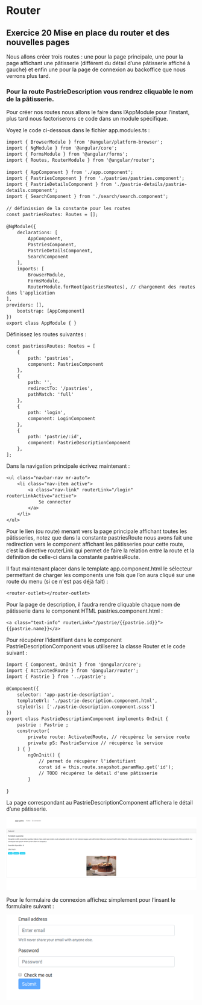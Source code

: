 # Router

## Exercice 20 Mise en place du router et des nouvelles pages

Nous allons créer trois routes : une pour la page principale, une pour la page
affichant une pâtisserie (différent du détail d’une pâtisserie affiché à gauche) et enfin
une pour la page de connexion au backoffice que nous verrons plus tard.

### Pour la route PastrieDescription vous rendrez cliquable le nom de la pâtisserie.

Pour créer nos routes nous allons le faire dans l’AppModule pour l’instant, plus
tard nous factoriserons ce code dans un module spécifique.

Voyez le code ci-dessous dans le fichier app.modules.ts :

```angularjs
import { BrowserModule } from '@angular/platform-browser';
import { NgModule } from '@angular/core';
import { FormsModule } from '@angular/forms';
import { Routes, RouterModule } from '@angular/router';

import { AppComponent } from './app.component';
import { PastriesComponent } from './pastries/pastries.component';
import { PastrieDetailsComponent } from './pastrie-details/pastrie-details.component';
import { SearchComponent } from './search/search.component';

// définission de la constante pour les routes
const pastriesRoutes: Routes = [];

@NgModule({
    declarations: [
        AppComponent,
        PastriesComponent,
        PastrieDetailsComponent,
        SearchComponent
    ],
    imports: [
        BrowserModule,
        FormsModule,
        RouterModule.forRoot(pastriesRoutes), // chargement des routes dans l'application
],
providers: [],
    bootstrap: [AppComponent]
})
export class AppModule { }
```

Définissez les routes suivantes :

```angularjs
const pastriessRoutes: Routes = [
    {
        path: 'pastries',
        component: PastriesComponent
    },
    {
        path: '',
        redirectTo: '/pastries',
        pathMatch: 'full'
    },
    {
        path: 'login',
        component: LoginComponent
    },
    {
        path: 'pastrie/:id',
        component: PastrieDescriptionComponent
    },
];
```

Dans la navigation principale écrivez maintenant :

```angular2html
<ul class="navbar-nav mr-auto">
    <li class="nav-item active">
        <a class="nav-link" routerLink="/login" routerLinkActive="active">
            Se connecter
        </a>
    </li>
</ul>
```

Pour le lien (ou route) menant vers la page principale affichant toutes les pâtisseries,
notez que dans la constante pastriesRoute nous avons fait une redirection vers le
component affichant les pâtisseries pour cette route, c’est la directive routerLink
qui permet de faire la relation entre la route et la définition de celle-ci dans la
constante pastriesRoute.

Il faut maintenant placer dans le template app.component.html le sélecteur
permettant de charger les components une fois que l’on aura cliqué sur une route
du menu (si ce n'est pas déjà fait) :

```angular2html
<router-outlet></router-outlet>
```

Pour la page de description, il faudra rendre cliquable chaque nom de pâtisserie dans le
component HTML pastries.component.html :

```angular2html
<a class="text-info" routerLink="/pastrie/{{pastrie.id}}">{{pastrie.name}}</a>
```

Pour récupérer l’identifiant dans le component PastrieDescriptionComponent
vous utiliserez la classe Router et le code suivant :

```angularjs
import { Component, OnInit } from '@angular/core';
import { ActivatedRoute } from '@angular/router';
import { Pastrie } from '../pastrie';

@Component({
    selector: 'app-pastrie-description',
    templateUrl: './pastrie-description.component.html',
    styleUrls: ['./pastrie-description.component.scss']
})
export class PastrieDescriptionComponent implements OnInit {
    pastrie : Pastrie ;
    constructor(
        private route: ActivatedRoute, // récupérez le service route
        private pS: PastrieService // récupérez le service
    ) { }
        ngOnInit() {
            // permet de récupérer l'identifiant
            const id = this.route.snapshot.paramMap.get('id');
            // TODO récupérez le détail d'une pâtisserie
        }

}
```

La page correspondant au PastrieDescriptionComponent affichera le détail d’une pâtisserie.

![](img/pastrie_detail.png)

Pour le formulaire de connexion affichez simplement pour l’insant le formulaire
suivant :

![](img/connection_form.png)